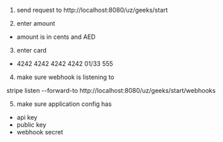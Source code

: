 
1. send request to
http://localhost:8080/uz/geeks/start

2. enter amount
- amount is in cents and AED

3. enter card 
- 4242 4242 4242 4242 01/33 555

4. make sure webhook is listening to 

stripe listen --forward-to http://localhost:8080/uz/geeks/start/webhooks

5. make sure application config has 
- api key
- public key
- webhook secret